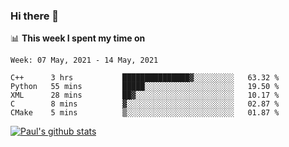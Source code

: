 ### Hi there 👋

📊 **This week I spent my time on**
<!--START_SECTION:waka-->
```text
Week: 07 May, 2021 - 14 May, 2021

C++      3 hrs           ███████████████▓░░░░░░░░░   63.32 % 
Python   55 mins         █████░░░░░░░░░░░░░░░░░░░░   19.50 % 
XML      28 mins         ██▓░░░░░░░░░░░░░░░░░░░░░░   10.17 % 
C        8 mins          ▓░░░░░░░░░░░░░░░░░░░░░░░░   02.87 % 
CMake    5 mins          ▒░░░░░░░░░░░░░░░░░░░░░░░░   01.87 % 
```
<!--END_SECTION:waka-->


[![Paul's github stats](https://github-readme-stats.vercel.app/api?username=mickeyouyou&theme=dracula&show_icons=true)](https://github.com/anuraghazra/github-readme-stats)
